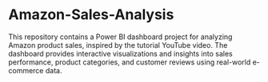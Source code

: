 # Amazon-Sales-Analysis
This repository contains a Power BI dashboard project for analyzing Amazon product sales, inspired by the tutorial YouTube video. The dashboard provides interactive visualizations and insights into sales performance, product categories, and customer reviews using real-world e-commerce data.
